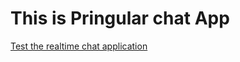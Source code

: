 # This is Pringular chat App

<a href="pringular.onrender.com">Test the realtime chat application </a>


